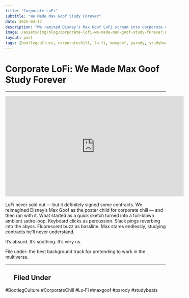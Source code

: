 ```yaml
---
title: "Corporate LoFi"
subtitle: "We Made Max Goof Study Forever"
date: 2025-04-17
description: "We remixed Disney’s Max Goof LoFi stream into corporate chill satire."
image: /assets/img/blog/corporate-lofi-we-made-max-goof-study-forever.webp
layout: post
tags: [bootlegculture, corporatechill, lo-fi, maxgoof, parody, studybeats]
---
```


# Corporate LoFi: We Made Max Goof Study Forever

---

<iframe width="560" height="315" src="https://www.youtube.com/embed/vLoP_GAhjEc?si=FW1TKFcU1bvuGyVX" title="YouTube video player" frameborder="0" allow="accelerometer; autoplay; clipboard-write; encrypted-media; gyroscope; picture-in-picture; web-share" referrerpolicy="strict-origin-when-cross-origin" allowfullscreen></iframe>

<p>LoFi never sold out — but it definitely signed some contracts. We reimagined Disney’s Max Goof as the poster child for corporate chill — and then ran with it. What started as a quick sketch turned into a full-blown ambient satire loop. Keyboard clicks as percussion. Slack pings reverbing into the abyss. Fluorescent buzz as bassline. Max stares endlessly, studying contracts he’ll never understand.</p>
<p>It’s absurd. It’s soothing. It’s very us.</p>
<p>File under: the best background track for pretending to work in the multiverse.</p>

---

## <img src="/assets/icons/cube.svg" alt="Cube icon" style="width: 1em; vertical-align: middle;" /> Filed Under

#BootlegCulture #CorporateChill #Lo‑Fi #maxgoof #parody #studybeats
